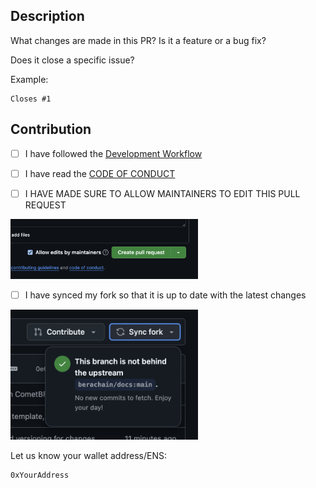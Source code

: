 ## Description

What changes are made in this PR? Is it a feature or a bug fix?

Does it close a specific issue?

Example:

```
Closes #1
```

## Contribution

- [ ] I have followed the [Development Workflow](https://github.com/berachain/docs/blob/main/CONTRIBUTING.md#development-workflow)
- [ ] I have read the [CODE OF CONDUCT](https://github.com/berachain/docs/blob/main/CODE_OF_CONDUCT.md)

- [ ] I HAVE MADE SURE TO ALLOW MAINTAINERS TO EDIT THIS PULL REQUEST
<img src="https://raw.githubusercontent.com/berachain/docs/refs/heads/main/.github/assets/allow-edits-by-maintainers.png" alt="Allow Maintainers to Edit" width="300px"/>

- [ ] I have synced my fork so that it is up to date with the latest changes
<img src="https://raw.githubusercontent.com/berachain/docs/refs/heads/main/.github/assets/synced-fork.png" alt="Synced Fork With Remote Upstream" width="300px"/>

Let us know your wallet address/ENS:

```
0xYourAddress
```

